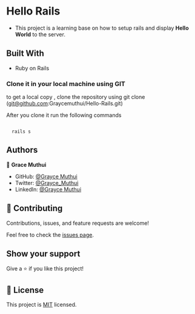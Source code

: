 # Hello Rails

- This project is a learning base on how to setup rails and display **Hello World** to the server.

## Built With

- Ruby on Rails

### Clone it in your local machine using GIT

to get a local copy , clone the repository using git clone
(git@github.com:Graycemuthui/Hello-Rails.git)

After you clone it run the following commands

```run rails

  rails s

```

## Authors

👤 **Grace Muthui**

- GitHub: [@Grayce Muthui](https://github.com/Graycemuthui)
- Twitter: [@Grayce_Muthui](https://twitter.com/Grayce_Muthui)
- LinkedIn: [@Grayce Muthui](http://www.linkedin.com/in/grayce-muthui-a17294226)

## 🤝 Contributing

Contributions, issues, and feature requests are welcome!

Feel free to check the [issues page](https://github.com/Graycemuthui/Hello-Rails/issues).

## Show your support

Give a ⭐️ if you like this project!

## 📝 License

This project is [MIT](https://github.com/Graycemuthui/Hello-Rails/blob/dev/LICENSE) licensed.
